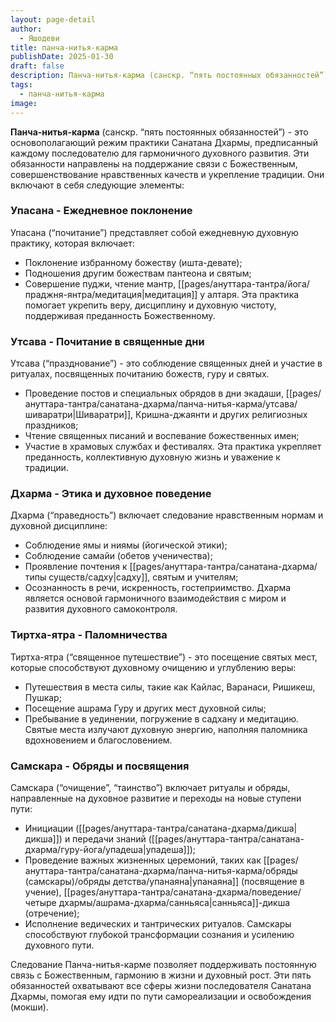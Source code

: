 ```yaml
---
layout: page-detail
author:
  - Яшодеви
title: панча-нитья-карма
publishDate: 2025-01-30
draft: false
description: Панча-нитья-карма (санскр. “пять постоянных обязанностей”) - это основополагающий режим практики Санатана Дхармы, предписанный каждому последователю для гармоничного духовного развития. Эти обязанности направлены на поддержание связи с Божественным, совершенствование нравственных качеств и укрепление традиции.
tags:
  - панча-нитья-карма
image:
---
```

**Панча-нитья-карма** (санскр. “пять постоянных обязанностей”) - это основополагающий режим практики Санатана Дхармы, предписанный каждому последователю для гармоничного духовного развития. Эти обязанности направлены на поддержание связи с Божественным, совершенствование нравственных качеств и укрепление традиции. Они включают в себя следующие элементы:
### Упасана - Ежедневное поклонение
Упасана (“почитание”) представляет собой ежедневную духовную практику, которая включает:

- Поклонение избранному божеству (ишта-девате);
- Подношения другим божествам пантеона и святым;
- Совершение пуджи, чтение мантр, [[pages/ануттара-тантра/йога/праджня-янтра/медитация|медитация]] у алтаря. Эта практика помогает укрепить веру, дисциплину и духовную чистоту, поддерживая преданность Божественному.
### Утсава - Почитание в священные дни
Утсава (“празднование”) - это соблюдение священных дней и участие в ритуалах, посвященных почитанию божеств, гуру и святых.
- Проведение постов и специальных обрядов в дни экадаши, [[pages/ануттара-тантра/санатана-дхарма/панча-нитья-карма/утсава/шиваратри|Шиваратри]], Кришна-джаянти и других религиозных праздников;
- Чтение священных писаний и воспевание божественных имен;
- Участие в храмовых службах и фестивалях. Эта практика укрепляет преданность, коллективную духовную жизнь и уважение к традиции.
### Дхарма - Этика и духовное поведение
Дхарма (“праведность”) включает следование нравственным нормам и духовной дисциплине:

- Соблюдение ямы и ниямы (йогической этики);
- Соблюдение самайи (обетов ученичества);
- Проявление почтения к [[pages/ануттара-тантра/санатана-дхарма/типы существ/садху|садху]], святым и учителям;
- Осознанность в речи, искренность, гостеприимство. Дхарма является основой гармоничного взаимодействия с миром и развития духовного самоконтроля.
### Тиртха-ятра - Паломничества
Тиртха-ятра (“священное путешествие”) - это посещение святых мест, которые способствуют духовному очищению и углублению веры:

- Путешествия в места силы, такие как Кайлас, Варанаси, Ришикеш, Пушкар;
- Посещение ашрама Гуру и других мест духовной силы;
- Пребывание в уединении, погружение в садхану и медитацию. Святые места излучают духовную энергию, наполняя паломника вдохновением и благословением.
### Самскара - Обряды и посвящения
Самскара (“очищение”, “таинство”) включает ритуалы и обряды, направленные на духовное развитие и переходы на новые ступени пути:

- Инициации ([[pages/ануттара-тантра/санатана-дхарма/дикша|дикша]]) и передачи знаний ([[pages/ануттара-тантра/санатана-дхарма/гуру-йога/упадеша|упадеша]]);
- Проведение важных жизненных церемоний, таких как [[pages/ануттара-тантра/санатана-дхарма/панча-нитья-карма/обряды (самскары)/обряды детства/упанаяна|упанаяна]] (посвящение в учение), [[pages/ануттара-тантра/санатана-дхарма/поведение/четыре дхармы/ашрама-дхарма/санньяса|санньяса]]-дикша (отречение);
- Исполнение ведических и тантрических ритуалов. Самскары способствуют глубокой трансформации сознания и усилению духовного пути.

Следование Панча-нитья-карме позволяет поддерживать постоянную связь с Божественным, гармонию в жизни и духовный рост. Эти пять обязанностей охватывают все сферы жизни последователя Санатана Дхармы, помогая ему идти по пути самореализации и освобождения (мокши).
